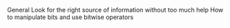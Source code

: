 General
Look for the right source of information without too much help
How to manipulate bits and use bitwise operators